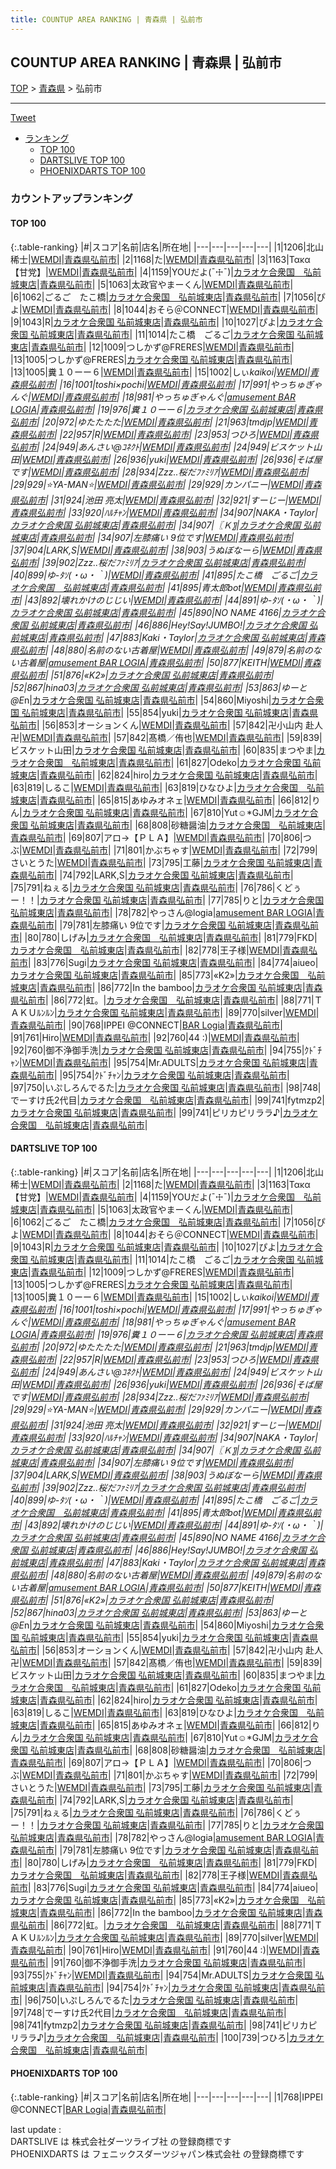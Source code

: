 ```yaml
---
title: COUNTUP AREA RANKING | 青森県 | 弘前市
---
```

## COUNTUP AREA RANKING | 青森県 | 弘前市

[TOP](/darts/rank/) > [青森県](/darts/rank/青森県/) > 弘前市

___

<a href="https://twitter.com/share?ref_src=twsrc%5Etfw" data-text="COUNTUP AREA RANKING | 青森県弘前市" class="twitter-share-button" data-hashtags="DARTSLIVE,PHOENIXDARTS,darts,ダーツ" data-show-count="false">Tweet</a>

* [ランキング](#カウントアップランキング)
    * [TOP 100](#top-100)
    * [DARTSLIVE TOP 100](#dartslive-top-100)
    * [PHOENIXDARTS TOP 100](#phoenixdarts-top-100)

### カウントアップランキング

#### TOP 100



{:.table-ranking}
|#|スコア|名前|店名|所在地|
|---|---|---|---|---|
|1|1206|<span class="rank-name-dl">北山　稀士</span>|<a href="https://search.dartslive.com/jp/shop/9cc9816dccb3c0a80d9b047a20a7ba1e">WEMDI</a>|<a href="/darts/rank/青森県/弘前市">青森県弘前市</a>|
|2|1168|<span class="rank-name-dl">た</span>|<a href="https://search.dartslive.com/jp/shop/9cc9816dccb3c0a80d9b047a20a7ba1e">WEMDI</a>|<a href="/darts/rank/青森県/弘前市">青森県弘前市</a>|
|3|1163|<span class="rank-name-dl">Τακα【甘党】</span>|<a href="https://search.dartslive.com/jp/shop/9cc9816dccb3c0a80d9b047a20a7ba1e">WEMDI</a>|<a href="/darts/rank/青森県/弘前市">青森県弘前市</a>|
|4|1159|<span class="rank-name-dl">YOUだよ(¯☩¯)</span>|<a href="https://search.dartslive.com/jp/shop/6d9e05ee0917894ea3f63593b5358cc4">カラオケ合衆国　弘前城東店</a>|<a href="/darts/rank/青森県/弘前市">青森県弘前市</a>|
|5|1063|<span class="rank-name-dl">太政官やまーくん</span>|<a href="https://search.dartslive.com/jp/shop/9cc9816dccb3c0a80d9b047a20a7ba1e">WEMDI</a>|<a href="/darts/rank/青森県/弘前市">青森県弘前市</a>|
|6|1062|<span class="rank-name-dl">ごるご　たこ橋</span>|<a href="https://search.dartslive.com/jp/shop/6d9e05ee0917894ea3f63593b5358cc4">カラオケ合衆国　弘前城東店</a>|<a href="/darts/rank/青森県/弘前市">青森県弘前市</a>|
|7|1056|<span class="rank-name-dl">ぴよ</span>|<a href="https://search.dartslive.com/jp/shop/9cc9816dccb3c0a80d9b047a20a7ba1e">WEMDI</a>|<a href="/darts/rank/青森県/弘前市">青森県弘前市</a>|
|8|1044|<span class="rank-name-dl">おそら＠CONNECT</span>|<a href="https://search.dartslive.com/jp/shop/9cc9816dccb3c0a80d9b047a20a7ba1e">WEMDI</a>|<a href="/darts/rank/青森県/弘前市">青森県弘前市</a>|
|9|1043|<span class="rank-name-dl">R</span>|<a href="https://search.dartslive.com/jp/shop/6d9e05ee0917894ea3f63593b5358cc4">カラオケ合衆国 弘前城東店</a>|<a href="/darts/rank/青森県/弘前市">青森県弘前市</a>|
|10|1027|<span class="rank-name-dl">ぴよ</span>|<a href="https://search.dartslive.com/jp/shop/6d9e05ee0917894ea3f63593b5358cc4">カラオケ合衆国 弘前城東店</a>|<a href="/darts/rank/青森県/弘前市">青森県弘前市</a>|
|11|1014|<span class="rank-name-dl">たこ橋　ごるご</span>|<a href="https://search.dartslive.com/jp/shop/6d9e05ee0917894ea3f63593b5358cc4">カラオケ合衆国 弘前城東店</a>|<a href="/darts/rank/青森県/弘前市">青森県弘前市</a>|
|12|1009|<span class="rank-name-dl">つしかず@FRERES</span>|<a href="https://search.dartslive.com/jp/shop/9cc9816dccb3c0a80d9b047a20a7ba1e">WEMDI</a>|<a href="/darts/rank/青森県/弘前市">青森県弘前市</a>|
|13|1005|<span class="rank-name-dl">つしかず@FRERES</span>|<a href="https://search.dartslive.com/jp/shop/6d9e05ee0917894ea3f63593b5358cc4">カラオケ合衆国 弘前城東店</a>|<a href="/darts/rank/青森県/弘前市">青森県弘前市</a>|
|13|1005|<span class="rank-name-dl">糞１０ーー６</span>|<a href="https://search.dartslive.com/jp/shop/9cc9816dccb3c0a80d9b047a20a7ba1e">WEMDI</a>|<a href="/darts/rank/青森県/弘前市">青森県弘前市</a>|
|15|1002|<span class="rank-name-dl">しぃ*kaikoi</span>|<a href="https://search.dartslive.com/jp/shop/9cc9816dccb3c0a80d9b047a20a7ba1e">WEMDI</a>|<a href="/darts/rank/青森県/弘前市">青森県弘前市</a>|
|16|1001|<span class="rank-name-dl">toshi×pochi</span>|<a href="https://search.dartslive.com/jp/shop/9cc9816dccb3c0a80d9b047a20a7ba1e">WEMDI</a>|<a href="/darts/rank/青森県/弘前市">青森県弘前市</a>|
|17|991|<span class="rank-name-dl">やっちゅぎゃんぐ</span>|<a href="https://search.dartslive.com/jp/shop/9cc9816dccb3c0a80d9b047a20a7ba1e">WEMDI</a>|<a href="/darts/rank/青森県/弘前市">青森県弘前市</a>|
|18|981|<span class="rank-name-dl">やっちゅぎゃんぐ</span>|<a href="https://search.dartslive.com/jp/shop/495c73569545609bf454cb89828a1cfe">amusement BAR LOGIA</a>|<a href="/darts/rank/青森県/弘前市">青森県弘前市</a>|
|19|976|<span class="rank-name-dl">糞１０ーー６</span>|<a href="https://search.dartslive.com/jp/shop/6d9e05ee0917894ea3f63593b5358cc4">カラオケ合衆国 弘前城東店</a>|<a href="/darts/rank/青森県/弘前市">青森県弘前市</a>|
|20|972|<span class="rank-name-dl">ゆたたたた</span>|<a href="https://search.dartslive.com/jp/shop/9cc9816dccb3c0a80d9b047a20a7ba1e">WEMDI</a>|<a href="/darts/rank/青森県/弘前市">青森県弘前市</a>|
|21|963|<span class="rank-name-dl">tmdjp</span>|<a href="https://search.dartslive.com/jp/shop/9cc9816dccb3c0a80d9b047a20a7ba1e">WEMDI</a>|<a href="/darts/rank/青森県/弘前市">青森県弘前市</a>|
|22|957|<span class="rank-name-dl">R</span>|<a href="https://search.dartslive.com/jp/shop/9cc9816dccb3c0a80d9b047a20a7ba1e">WEMDI</a>|<a href="/darts/rank/青森県/弘前市">青森県弘前市</a>|
|23|953|<span class="rank-name-dl">つひろ</span>|<a href="https://search.dartslive.com/jp/shop/9cc9816dccb3c0a80d9b047a20a7ba1e">WEMDI</a>|<a href="/darts/rank/青森県/弘前市">青森県弘前市</a>|
|24|949|<span class="rank-name-dl">あんさい@ｺﾈｸﾄ</span>|<a href="https://search.dartslive.com/jp/shop/9cc9816dccb3c0a80d9b047a20a7ba1e">WEMDI</a>|<a href="/darts/rank/青森県/弘前市">青森県弘前市</a>|
|24|949|<span class="rank-name-dl">ビスケット山田</span>|<a href="https://search.dartslive.com/jp/shop/9cc9816dccb3c0a80d9b047a20a7ba1e">WEMDI</a>|<a href="/darts/rank/青森県/弘前市">青森県弘前市</a>|
|26|936|<span class="rank-name-dl">yuki</span>|<a href="https://search.dartslive.com/jp/shop/9cc9816dccb3c0a80d9b047a20a7ba1e">WEMDI</a>|<a href="/darts/rank/青森県/弘前市">青森県弘前市</a>|
|26|936|<span class="rank-name-dl">そば屋です</span>|<a href="https://search.dartslive.com/jp/shop/9cc9816dccb3c0a80d9b047a20a7ba1e">WEMDI</a>|<a href="/darts/rank/青森県/弘前市">青森県弘前市</a>|
|28|934|<span class="rank-name-dl">Zzz..*桜だﾌｧﾐﾘｱ*</span>|<a href="https://search.dartslive.com/jp/shop/9cc9816dccb3c0a80d9b047a20a7ba1e">WEMDI</a>|<a href="/darts/rank/青森県/弘前市">青森県弘前市</a>|
|29|929|<span class="rank-name-dl">⭐YA-MAN⭐</span>|<a href="https://search.dartslive.com/jp/shop/9cc9816dccb3c0a80d9b047a20a7ba1e">WEMDI</a>|<a href="/darts/rank/青森県/弘前市">青森県弘前市</a>|
|29|929|<span class="rank-name-dl">カンパニー</span>|<a href="https://search.dartslive.com/jp/shop/9cc9816dccb3c0a80d9b047a20a7ba1e">WEMDI</a>|<a href="/darts/rank/青森県/弘前市">青森県弘前市</a>|
|31|924|<span class="rank-name-dl">池田 亮太</span>|<a href="https://search.dartslive.com/jp/shop/9cc9816dccb3c0a80d9b047a20a7ba1e">WEMDI</a>|<a href="/darts/rank/青森県/弘前市">青森県弘前市</a>|
|32|921|<span class="rank-name-dl">すーじー</span>|<a href="https://search.dartslive.com/jp/shop/9cc9816dccb3c0a80d9b047a20a7ba1e">WEMDI</a>|<a href="/darts/rank/青森県/弘前市">青森県弘前市</a>|
|33|920|<span class="rank-name-dl">ﾊﾙﾁｬﾝ</span>|<a href="https://search.dartslive.com/jp/shop/9cc9816dccb3c0a80d9b047a20a7ba1e">WEMDI</a>|<a href="/darts/rank/青森県/弘前市">青森県弘前市</a>|
|34|907|<span class="rank-name-dl">NAKA・Taylor</span>|<a href="https://search.dartslive.com/jp/shop/6d9e05ee0917894ea3f63593b5358cc4">カラオケ合衆国 弘前城東店</a>|<a href="/darts/rank/青森県/弘前市">青森県弘前市</a>|
|34|907|<span class="rank-name-dl">〖Ｋ〗</span>|<a href="https://search.dartslive.com/jp/shop/6d9e05ee0917894ea3f63593b5358cc4">カラオケ合衆国 弘前城東店</a>|<a href="/darts/rank/青森県/弘前市">青森県弘前市</a>|
|34|907|<span class="rank-name-dl">左膝痛い 9位です</span>|<a href="https://search.dartslive.com/jp/shop/9cc9816dccb3c0a80d9b047a20a7ba1e">WEMDI</a>|<a href="/darts/rank/青森県/弘前市">青森県弘前市</a>|
|37|904|<span class="rank-name-dl">LARK,S</span>|<a href="https://search.dartslive.com/jp/shop/9cc9816dccb3c0a80d9b047a20a7ba1e">WEMDI</a>|<a href="/darts/rank/青森県/弘前市">青森県弘前市</a>|
|38|903|<span class="rank-name-dl">うぬぼなーら</span>|<a href="https://search.dartslive.com/jp/shop/9cc9816dccb3c0a80d9b047a20a7ba1e">WEMDI</a>|<a href="/darts/rank/青森県/弘前市">青森県弘前市</a>|
|39|902|<span class="rank-name-dl">Zzz..*桜だﾌｧﾐﾘｱ*</span>|<a href="https://search.dartslive.com/jp/shop/6d9e05ee0917894ea3f63593b5358cc4">カラオケ合衆国 弘前城東店</a>|<a href="/darts/rank/青森県/弘前市">青森県弘前市</a>|
|40|899|<span class="rank-name-dl">ゆ-ﾀｿ(・ω・｀)</span>|<a href="https://search.dartslive.com/jp/shop/9cc9816dccb3c0a80d9b047a20a7ba1e">WEMDI</a>|<a href="/darts/rank/青森県/弘前市">青森県弘前市</a>|
|41|895|<span class="rank-name-dl">たこ橋　ごるご</span>|<a href="https://search.dartslive.com/jp/shop/6d9e05ee0917894ea3f63593b5358cc4">カラオケ合衆国　弘前城東店</a>|<a href="/darts/rank/青森県/弘前市">青森県弘前市</a>|
|41|895|<span class="rank-name-dl">青太郎bot</span>|<a href="https://search.dartslive.com/jp/shop/9cc9816dccb3c0a80d9b047a20a7ba1e">WEMDI</a>|<a href="/darts/rank/青森県/弘前市">青森県弘前市</a>|
|43|892|<span class="rank-name-dl">壊れかけのじじい</span>|<a href="https://search.dartslive.com/jp/shop/9cc9816dccb3c0a80d9b047a20a7ba1e">WEMDI</a>|<a href="/darts/rank/青森県/弘前市">青森県弘前市</a>|
|44|891|<span class="rank-name-dl">ゆ-ﾀｿ(・ω・｀)</span>|<a href="https://search.dartslive.com/jp/shop/6d9e05ee0917894ea3f63593b5358cc4">カラオケ合衆国 弘前城東店</a>|<a href="/darts/rank/青森県/弘前市">青森県弘前市</a>|
|45|890|<span class="rank-name-dl">NO NAME 4166</span>|<a href="https://search.dartslive.com/jp/shop/6d9e05ee0917894ea3f63593b5358cc4">カラオケ合衆国 弘前城東店</a>|<a href="/darts/rank/青森県/弘前市">青森県弘前市</a>|
|46|886|<span class="rank-name-dl">Hey!Say!JUMBO!</span>|<a href="https://search.dartslive.com/jp/shop/6d9e05ee0917894ea3f63593b5358cc4">カラオケ合衆国 弘前城東店</a>|<a href="/darts/rank/青森県/弘前市">青森県弘前市</a>|
|47|883|<span class="rank-name-dl">Kaki・Taylor</span>|<a href="https://search.dartslive.com/jp/shop/6d9e05ee0917894ea3f63593b5358cc4">カラオケ合衆国 弘前城東店</a>|<a href="/darts/rank/青森県/弘前市">青森県弘前市</a>|
|48|880|<span class="rank-name-dl">名前のない古着屋</span>|<a href="https://search.dartslive.com/jp/shop/9cc9816dccb3c0a80d9b047a20a7ba1e">WEMDI</a>|<a href="/darts/rank/青森県/弘前市">青森県弘前市</a>|
|49|879|<span class="rank-name-dl">名前のない古着屋</span>|<a href="https://search.dartslive.com/jp/shop/495c73569545609bf454cb89828a1cfe">amusement BAR LOGIA</a>|<a href="/darts/rank/青森県/弘前市">青森県弘前市</a>|
|50|877|<span class="rank-name-dl">KEITH</span>|<a href="https://search.dartslive.com/jp/shop/9cc9816dccb3c0a80d9b047a20a7ba1e">WEMDI</a>|<a href="/darts/rank/青森県/弘前市">青森県弘前市</a>|
|51|876|<span class="rank-name-dl">«K2»</span>|<a href="https://search.dartslive.com/jp/shop/6d9e05ee0917894ea3f63593b5358cc4">カラオケ合衆国 弘前城東店</a>|<a href="/darts/rank/青森県/弘前市">青森県弘前市</a>|
|52|867|<span class="rank-name-dl">hina03</span>|<a href="https://search.dartslive.com/jp/shop/6d9e05ee0917894ea3f63593b5358cc4">カラオケ合衆国 弘前城東店</a>|<a href="/darts/rank/青森県/弘前市">青森県弘前市</a>|
|53|863|<span class="rank-name-dl">ゆーと@E*n</span>|<a href="https://search.dartslive.com/jp/shop/6d9e05ee0917894ea3f63593b5358cc4">カラオケ合衆国 弘前城東店</a>|<a href="/darts/rank/青森県/弘前市">青森県弘前市</a>|
|54|860|<span class="rank-name-dl">Miyoshi</span>|<a href="https://search.dartslive.com/jp/shop/6d9e05ee0917894ea3f63593b5358cc4">カラオケ合衆国 弘前城東店</a>|<a href="/darts/rank/青森県/弘前市">青森県弘前市</a>|
|55|854|<span class="rank-name-dl">yuki</span>|<a href="https://search.dartslive.com/jp/shop/6d9e05ee0917894ea3f63593b5358cc4">カラオケ合衆国 弘前城東店</a>|<a href="/darts/rank/青森県/弘前市">青森県弘前市</a>|
|56|853|<span class="rank-name-dl">オーションくん</span>|<a href="https://search.dartslive.com/jp/shop/9cc9816dccb3c0a80d9b047a20a7ba1e">WEMDI</a>|<a href="/darts/rank/青森県/弘前市">青森県弘前市</a>|
|57|842|<span class="rank-name-dl">卍小山内 赴人卍</span>|<a href="https://search.dartslive.com/jp/shop/9cc9816dccb3c0a80d9b047a20a7ba1e">WEMDI</a>|<a href="/darts/rank/青森県/弘前市">青森県弘前市</a>|
|57|842|<span class="rank-name-dl">髙橋／侑也</span>|<a href="https://search.dartslive.com/jp/shop/9cc9816dccb3c0a80d9b047a20a7ba1e">WEMDI</a>|<a href="/darts/rank/青森県/弘前市">青森県弘前市</a>|
|59|839|<span class="rank-name-dl">ビスケット山田</span>|<a href="https://search.dartslive.com/jp/shop/6d9e05ee0917894ea3f63593b5358cc4">カラオケ合衆国 弘前城東店</a>|<a href="/darts/rank/青森県/弘前市">青森県弘前市</a>|
|60|835|<span class="rank-name-dl">まつやま</span>|<a href="https://search.dartslive.com/jp/shop/6d9e05ee0917894ea3f63593b5358cc4">カラオケ合衆国　弘前城東店</a>|<a href="/darts/rank/青森県/弘前市">青森県弘前市</a>|
|61|827|<span class="rank-name-dl">Odeko</span>|<a href="https://search.dartslive.com/jp/shop/6d9e05ee0917894ea3f63593b5358cc4">カラオケ合衆国 弘前城東店</a>|<a href="/darts/rank/青森県/弘前市">青森県弘前市</a>|
|62|824|<span class="rank-name-dl">hiro</span>|<a href="https://search.dartslive.com/jp/shop/6d9e05ee0917894ea3f63593b5358cc4">カラオケ合衆国 弘前城東店</a>|<a href="/darts/rank/青森県/弘前市">青森県弘前市</a>|
|63|819|<span class="rank-name-dl">しるこ</span>|<a href="https://search.dartslive.com/jp/shop/9cc9816dccb3c0a80d9b047a20a7ba1e">WEMDI</a>|<a href="/darts/rank/青森県/弘前市">青森県弘前市</a>|
|63|819|<span class="rank-name-dl">ひなひよ</span>|<a href="https://search.dartslive.com/jp/shop/6d9e05ee0917894ea3f63593b5358cc4">カラオケ合衆国　弘前城東店</a>|<a href="/darts/rank/青森県/弘前市">青森県弘前市</a>|
|65|815|<span class="rank-name-dl">あゆみオネェ</span>|<a href="https://search.dartslive.com/jp/shop/9cc9816dccb3c0a80d9b047a20a7ba1e">WEMDI</a>|<a href="/darts/rank/青森県/弘前市">青森県弘前市</a>|
|66|812|<span class="rank-name-dl">りん</span>|<a href="https://search.dartslive.com/jp/shop/6d9e05ee0917894ea3f63593b5358cc4">カラオケ合衆国 弘前城東店</a>|<a href="/darts/rank/青森県/弘前市">青森県弘前市</a>|
|67|810|<span class="rank-name-dl">Yut☺︎*GJM</span>|<a href="https://search.dartslive.com/jp/shop/6d9e05ee0917894ea3f63593b5358cc4">カラオケ合衆国 弘前城東店</a>|<a href="/darts/rank/青森県/弘前市">青森県弘前市</a>|
|68|808|<span class="rank-name-dl">砂糖醤油</span>|<a href="https://search.dartslive.com/jp/shop/6d9e05ee0917894ea3f63593b5358cc4">カラオケ合衆国　弘前城東店</a>|<a href="/darts/rank/青森県/弘前市">青森県弘前市</a>|
|69|807|<span class="rank-name-dl">アロ→【ＰＬＡ】</span>|<a href="https://search.dartslive.com/jp/shop/9cc9816dccb3c0a80d9b047a20a7ba1e">WEMDI</a>|<a href="/darts/rank/青森県/弘前市">青森県弘前市</a>|
|70|806|<span class="rank-name-dl">つぶ</span>|<a href="https://search.dartslive.com/jp/shop/9cc9816dccb3c0a80d9b047a20a7ba1e">WEMDI</a>|<a href="/darts/rank/青森県/弘前市">青森県弘前市</a>|
|71|801|<span class="rank-name-dl">かぶちゃす</span>|<a href="https://search.dartslive.com/jp/shop/9cc9816dccb3c0a80d9b047a20a7ba1e">WEMDI</a>|<a href="/darts/rank/青森県/弘前市">青森県弘前市</a>|
|72|799|<span class="rank-name-dl">さいとうた</span>|<a href="https://search.dartslive.com/jp/shop/9cc9816dccb3c0a80d9b047a20a7ba1e">WEMDI</a>|<a href="/darts/rank/青森県/弘前市">青森県弘前市</a>|
|73|795|<span class="rank-name-dl">工藤</span>|<a href="https://search.dartslive.com/jp/shop/6d9e05ee0917894ea3f63593b5358cc4">カラオケ合衆国 弘前城東店</a>|<a href="/darts/rank/青森県/弘前市">青森県弘前市</a>|
|74|792|<span class="rank-name-dl">LARK,S</span>|<a href="https://search.dartslive.com/jp/shop/6d9e05ee0917894ea3f63593b5358cc4">カラオケ合衆国 弘前城東店</a>|<a href="/darts/rank/青森県/弘前市">青森県弘前市</a>|
|75|791|<span class="rank-name-dl">ねぇる</span>|<a href="https://search.dartslive.com/jp/shop/6d9e05ee0917894ea3f63593b5358cc4">カラオケ合衆国 弘前城東店</a>|<a href="/darts/rank/青森県/弘前市">青森県弘前市</a>|
|76|786|<span class="rank-name-dl">くどぅー！！</span>|<a href="https://search.dartslive.com/jp/shop/6d9e05ee0917894ea3f63593b5358cc4">カラオケ合衆国 弘前城東店</a>|<a href="/darts/rank/青森県/弘前市">青森県弘前市</a>|
|77|785|<span class="rank-name-dl">りと</span>|<a href="https://search.dartslive.com/jp/shop/6d9e05ee0917894ea3f63593b5358cc4">カラオケ合衆国 弘前城東店</a>|<a href="/darts/rank/青森県/弘前市">青森県弘前市</a>|
|78|782|<span class="rank-name-dl">やっさん@logia</span>|<a href="https://search.dartslive.com/jp/shop/495c73569545609bf454cb89828a1cfe">amusement BAR LOGIA</a>|<a href="/darts/rank/青森県/弘前市">青森県弘前市</a>|
|79|781|<span class="rank-name-dl">左膝痛い 9位です</span>|<a href="https://search.dartslive.com/jp/shop/6d9e05ee0917894ea3f63593b5358cc4">カラオケ合衆国 弘前城東店</a>|<a href="/darts/rank/青森県/弘前市">青森県弘前市</a>|
|80|780|<span class="rank-name-dl">しげみ</span>|<a href="https://search.dartslive.com/jp/shop/6d9e05ee0917894ea3f63593b5358cc4">カラオケ合衆国　弘前城東店</a>|<a href="/darts/rank/青森県/弘前市">青森県弘前市</a>|
|81|779|<span class="rank-name-dl">FKD</span>|<a href="https://search.dartslive.com/jp/shop/6d9e05ee0917894ea3f63593b5358cc4">カラオケ合衆国　弘前城東店</a>|<a href="/darts/rank/青森県/弘前市">青森県弘前市</a>|
|82|778|<span class="rank-name-dl">王子様</span>|<a href="https://search.dartslive.com/jp/shop/9cc9816dccb3c0a80d9b047a20a7ba1e">WEMDI</a>|<a href="/darts/rank/青森県/弘前市">青森県弘前市</a>|
|83|776|<span class="rank-name-dl">Sugi</span>|<a href="https://search.dartslive.com/jp/shop/6d9e05ee0917894ea3f63593b5358cc4">カラオケ合衆国 弘前城東店</a>|<a href="/darts/rank/青森県/弘前市">青森県弘前市</a>|
|84|774|<span class="rank-name-dl">aiueo</span>|<a href="https://search.dartslive.com/jp/shop/6d9e05ee0917894ea3f63593b5358cc4">カラオケ合衆国 弘前城東店</a>|<a href="/darts/rank/青森県/弘前市">青森県弘前市</a>|
|85|773|<span class="rank-name-dl">«K2»</span>|<a href="https://search.dartslive.com/jp/shop/6d9e05ee0917894ea3f63593b5358cc4">カラオケ合衆国　弘前城東店</a>|<a href="/darts/rank/青森県/弘前市">青森県弘前市</a>|
|86|772|<span class="rank-name-dl">In the bamboo</span>|<a href="https://search.dartslive.com/jp/shop/6d9e05ee0917894ea3f63593b5358cc4">カラオケ合衆国 弘前城東店</a>|<a href="/darts/rank/青森県/弘前市">青森県弘前市</a>|
|86|772|<span class="rank-name-dl">虹。</span>|<a href="https://search.dartslive.com/jp/shop/6d9e05ee0917894ea3f63593b5358cc4">カラオケ合衆国　弘前城東店</a>|<a href="/darts/rank/青森県/弘前市">青森県弘前市</a>|
|88|771|<span class="rank-name-dl">ＴＡＫＵﾙﾝﾙﾝ</span>|<a href="https://search.dartslive.com/jp/shop/6d9e05ee0917894ea3f63593b5358cc4">カラオケ合衆国 弘前城東店</a>|<a href="/darts/rank/青森県/弘前市">青森県弘前市</a>|
|89|770|<span class="rank-name-dl">silver</span>|<a href="https://search.dartslive.com/jp/shop/9cc9816dccb3c0a80d9b047a20a7ba1e">WEMDI</a>|<a href="/darts/rank/青森県/弘前市">青森県弘前市</a>|
|90|768|<span class="rank-name-pd">IPPEI @CONNECT</span>|<a href="https://vs.phoenixdarts.com/jp/shop/shopDetailInfo/s_92476?s_seq=92476">BAR Logia</a>|<a href="/darts/rank/青森県/弘前市">青森県弘前市</a>|
|91|761|<span class="rank-name-dl">Hiro</span>|<a href="https://search.dartslive.com/jp/shop/9cc9816dccb3c0a80d9b047a20a7ba1e">WEMDI</a>|<a href="/darts/rank/青森県/弘前市">青森県弘前市</a>|
|92|760|<span class="rank-name-dl">44 :)</span>|<a href="https://search.dartslive.com/jp/shop/9cc9816dccb3c0a80d9b047a20a7ba1e">WEMDI</a>|<a href="/darts/rank/青森県/弘前市">青森県弘前市</a>|
|92|760|<span class="rank-name-dl">御不浄御手洗</span>|<a href="https://search.dartslive.com/jp/shop/6d9e05ee0917894ea3f63593b5358cc4">カラオケ合衆国 弘前城東店</a>|<a href="/darts/rank/青森県/弘前市">青森県弘前市</a>|
|94|755|<span class="rank-name-dl">ｸﾄﾞﾁｬﾝ</span>|<a href="https://search.dartslive.com/jp/shop/9cc9816dccb3c0a80d9b047a20a7ba1e">WEMDI</a>|<a href="/darts/rank/青森県/弘前市">青森県弘前市</a>|
|95|754|<span class="rank-name-dl">Mr.ADULTS</span>|<a href="https://search.dartslive.com/jp/shop/6d9e05ee0917894ea3f63593b5358cc4">カラオケ合衆国 弘前城東店</a>|<a href="/darts/rank/青森県/弘前市">青森県弘前市</a>|
|95|754|<span class="rank-name-dl">ｸﾄﾞﾁｬﾝ</span>|<a href="https://search.dartslive.com/jp/shop/6d9e05ee0917894ea3f63593b5358cc4">カラオケ合衆国 弘前城東店</a>|<a href="/darts/rank/青森県/弘前市">青森県弘前市</a>|
|97|750|<span class="rank-name-dl">いぷしろんでるた</span>|<a href="https://search.dartslive.com/jp/shop/6d9e05ee0917894ea3f63593b5358cc4">カラオケ合衆国 弘前城東店</a>|<a href="/darts/rank/青森県/弘前市">青森県弘前市</a>|
|98|748|<span class="rank-name-dl">でーすけ氏2代目</span>|<a href="https://search.dartslive.com/jp/shop/6d9e05ee0917894ea3f63593b5358cc4">カラオケ合衆国　弘前城東店</a>|<a href="/darts/rank/青森県/弘前市">青森県弘前市</a>|
|99|741|<span class="rank-name-dl">fytmzp2</span>|<a href="https://search.dartslive.com/jp/shop/6d9e05ee0917894ea3f63593b5358cc4">カラオケ合衆国 弘前城東店</a>|<a href="/darts/rank/青森県/弘前市">青森県弘前市</a>|
|99|741|<span class="rank-name-dl">ピリカピリララ♪</span>|<a href="https://search.dartslive.com/jp/shop/6d9e05ee0917894ea3f63593b5358cc4">カラオケ合衆国　弘前城東店</a>|<a href="/darts/rank/青森県/弘前市">青森県弘前市</a>|


#### DARTSLIVE TOP 100



{:.table-ranking}
|#|スコア|名前|店名|所在地|
|---|---|---|---|---|
|1|1206|<span class="rank-name-dl">北山　稀士</span>|<a href="https://search.dartslive.com/jp/shop/9cc9816dccb3c0a80d9b047a20a7ba1e">WEMDI</a>|<a href="/darts/rank/青森県/弘前市">青森県弘前市</a>|
|2|1168|<span class="rank-name-dl">た</span>|<a href="https://search.dartslive.com/jp/shop/9cc9816dccb3c0a80d9b047a20a7ba1e">WEMDI</a>|<a href="/darts/rank/青森県/弘前市">青森県弘前市</a>|
|3|1163|<span class="rank-name-dl">Τακα【甘党】</span>|<a href="https://search.dartslive.com/jp/shop/9cc9816dccb3c0a80d9b047a20a7ba1e">WEMDI</a>|<a href="/darts/rank/青森県/弘前市">青森県弘前市</a>|
|4|1159|<span class="rank-name-dl">YOUだよ(¯☩¯)</span>|<a href="https://search.dartslive.com/jp/shop/6d9e05ee0917894ea3f63593b5358cc4">カラオケ合衆国　弘前城東店</a>|<a href="/darts/rank/青森県/弘前市">青森県弘前市</a>|
|5|1063|<span class="rank-name-dl">太政官やまーくん</span>|<a href="https://search.dartslive.com/jp/shop/9cc9816dccb3c0a80d9b047a20a7ba1e">WEMDI</a>|<a href="/darts/rank/青森県/弘前市">青森県弘前市</a>|
|6|1062|<span class="rank-name-dl">ごるご　たこ橋</span>|<a href="https://search.dartslive.com/jp/shop/6d9e05ee0917894ea3f63593b5358cc4">カラオケ合衆国　弘前城東店</a>|<a href="/darts/rank/青森県/弘前市">青森県弘前市</a>|
|7|1056|<span class="rank-name-dl">ぴよ</span>|<a href="https://search.dartslive.com/jp/shop/9cc9816dccb3c0a80d9b047a20a7ba1e">WEMDI</a>|<a href="/darts/rank/青森県/弘前市">青森県弘前市</a>|
|8|1044|<span class="rank-name-dl">おそら＠CONNECT</span>|<a href="https://search.dartslive.com/jp/shop/9cc9816dccb3c0a80d9b047a20a7ba1e">WEMDI</a>|<a href="/darts/rank/青森県/弘前市">青森県弘前市</a>|
|9|1043|<span class="rank-name-dl">R</span>|<a href="https://search.dartslive.com/jp/shop/6d9e05ee0917894ea3f63593b5358cc4">カラオケ合衆国 弘前城東店</a>|<a href="/darts/rank/青森県/弘前市">青森県弘前市</a>|
|10|1027|<span class="rank-name-dl">ぴよ</span>|<a href="https://search.dartslive.com/jp/shop/6d9e05ee0917894ea3f63593b5358cc4">カラオケ合衆国 弘前城東店</a>|<a href="/darts/rank/青森県/弘前市">青森県弘前市</a>|
|11|1014|<span class="rank-name-dl">たこ橋　ごるご</span>|<a href="https://search.dartslive.com/jp/shop/6d9e05ee0917894ea3f63593b5358cc4">カラオケ合衆国 弘前城東店</a>|<a href="/darts/rank/青森県/弘前市">青森県弘前市</a>|
|12|1009|<span class="rank-name-dl">つしかず@FRERES</span>|<a href="https://search.dartslive.com/jp/shop/9cc9816dccb3c0a80d9b047a20a7ba1e">WEMDI</a>|<a href="/darts/rank/青森県/弘前市">青森県弘前市</a>|
|13|1005|<span class="rank-name-dl">つしかず@FRERES</span>|<a href="https://search.dartslive.com/jp/shop/6d9e05ee0917894ea3f63593b5358cc4">カラオケ合衆国 弘前城東店</a>|<a href="/darts/rank/青森県/弘前市">青森県弘前市</a>|
|13|1005|<span class="rank-name-dl">糞１０ーー６</span>|<a href="https://search.dartslive.com/jp/shop/9cc9816dccb3c0a80d9b047a20a7ba1e">WEMDI</a>|<a href="/darts/rank/青森県/弘前市">青森県弘前市</a>|
|15|1002|<span class="rank-name-dl">しぃ*kaikoi</span>|<a href="https://search.dartslive.com/jp/shop/9cc9816dccb3c0a80d9b047a20a7ba1e">WEMDI</a>|<a href="/darts/rank/青森県/弘前市">青森県弘前市</a>|
|16|1001|<span class="rank-name-dl">toshi×pochi</span>|<a href="https://search.dartslive.com/jp/shop/9cc9816dccb3c0a80d9b047a20a7ba1e">WEMDI</a>|<a href="/darts/rank/青森県/弘前市">青森県弘前市</a>|
|17|991|<span class="rank-name-dl">やっちゅぎゃんぐ</span>|<a href="https://search.dartslive.com/jp/shop/9cc9816dccb3c0a80d9b047a20a7ba1e">WEMDI</a>|<a href="/darts/rank/青森県/弘前市">青森県弘前市</a>|
|18|981|<span class="rank-name-dl">やっちゅぎゃんぐ</span>|<a href="https://search.dartslive.com/jp/shop/495c73569545609bf454cb89828a1cfe">amusement BAR LOGIA</a>|<a href="/darts/rank/青森県/弘前市">青森県弘前市</a>|
|19|976|<span class="rank-name-dl">糞１０ーー６</span>|<a href="https://search.dartslive.com/jp/shop/6d9e05ee0917894ea3f63593b5358cc4">カラオケ合衆国 弘前城東店</a>|<a href="/darts/rank/青森県/弘前市">青森県弘前市</a>|
|20|972|<span class="rank-name-dl">ゆたたたた</span>|<a href="https://search.dartslive.com/jp/shop/9cc9816dccb3c0a80d9b047a20a7ba1e">WEMDI</a>|<a href="/darts/rank/青森県/弘前市">青森県弘前市</a>|
|21|963|<span class="rank-name-dl">tmdjp</span>|<a href="https://search.dartslive.com/jp/shop/9cc9816dccb3c0a80d9b047a20a7ba1e">WEMDI</a>|<a href="/darts/rank/青森県/弘前市">青森県弘前市</a>|
|22|957|<span class="rank-name-dl">R</span>|<a href="https://search.dartslive.com/jp/shop/9cc9816dccb3c0a80d9b047a20a7ba1e">WEMDI</a>|<a href="/darts/rank/青森県/弘前市">青森県弘前市</a>|
|23|953|<span class="rank-name-dl">つひろ</span>|<a href="https://search.dartslive.com/jp/shop/9cc9816dccb3c0a80d9b047a20a7ba1e">WEMDI</a>|<a href="/darts/rank/青森県/弘前市">青森県弘前市</a>|
|24|949|<span class="rank-name-dl">あんさい@ｺﾈｸﾄ</span>|<a href="https://search.dartslive.com/jp/shop/9cc9816dccb3c0a80d9b047a20a7ba1e">WEMDI</a>|<a href="/darts/rank/青森県/弘前市">青森県弘前市</a>|
|24|949|<span class="rank-name-dl">ビスケット山田</span>|<a href="https://search.dartslive.com/jp/shop/9cc9816dccb3c0a80d9b047a20a7ba1e">WEMDI</a>|<a href="/darts/rank/青森県/弘前市">青森県弘前市</a>|
|26|936|<span class="rank-name-dl">yuki</span>|<a href="https://search.dartslive.com/jp/shop/9cc9816dccb3c0a80d9b047a20a7ba1e">WEMDI</a>|<a href="/darts/rank/青森県/弘前市">青森県弘前市</a>|
|26|936|<span class="rank-name-dl">そば屋です</span>|<a href="https://search.dartslive.com/jp/shop/9cc9816dccb3c0a80d9b047a20a7ba1e">WEMDI</a>|<a href="/darts/rank/青森県/弘前市">青森県弘前市</a>|
|28|934|<span class="rank-name-dl">Zzz..*桜だﾌｧﾐﾘｱ*</span>|<a href="https://search.dartslive.com/jp/shop/9cc9816dccb3c0a80d9b047a20a7ba1e">WEMDI</a>|<a href="/darts/rank/青森県/弘前市">青森県弘前市</a>|
|29|929|<span class="rank-name-dl">⭐YA-MAN⭐</span>|<a href="https://search.dartslive.com/jp/shop/9cc9816dccb3c0a80d9b047a20a7ba1e">WEMDI</a>|<a href="/darts/rank/青森県/弘前市">青森県弘前市</a>|
|29|929|<span class="rank-name-dl">カンパニー</span>|<a href="https://search.dartslive.com/jp/shop/9cc9816dccb3c0a80d9b047a20a7ba1e">WEMDI</a>|<a href="/darts/rank/青森県/弘前市">青森県弘前市</a>|
|31|924|<span class="rank-name-dl">池田 亮太</span>|<a href="https://search.dartslive.com/jp/shop/9cc9816dccb3c0a80d9b047a20a7ba1e">WEMDI</a>|<a href="/darts/rank/青森県/弘前市">青森県弘前市</a>|
|32|921|<span class="rank-name-dl">すーじー</span>|<a href="https://search.dartslive.com/jp/shop/9cc9816dccb3c0a80d9b047a20a7ba1e">WEMDI</a>|<a href="/darts/rank/青森県/弘前市">青森県弘前市</a>|
|33|920|<span class="rank-name-dl">ﾊﾙﾁｬﾝ</span>|<a href="https://search.dartslive.com/jp/shop/9cc9816dccb3c0a80d9b047a20a7ba1e">WEMDI</a>|<a href="/darts/rank/青森県/弘前市">青森県弘前市</a>|
|34|907|<span class="rank-name-dl">NAKA・Taylor</span>|<a href="https://search.dartslive.com/jp/shop/6d9e05ee0917894ea3f63593b5358cc4">カラオケ合衆国 弘前城東店</a>|<a href="/darts/rank/青森県/弘前市">青森県弘前市</a>|
|34|907|<span class="rank-name-dl">〖Ｋ〗</span>|<a href="https://search.dartslive.com/jp/shop/6d9e05ee0917894ea3f63593b5358cc4">カラオケ合衆国 弘前城東店</a>|<a href="/darts/rank/青森県/弘前市">青森県弘前市</a>|
|34|907|<span class="rank-name-dl">左膝痛い 9位です</span>|<a href="https://search.dartslive.com/jp/shop/9cc9816dccb3c0a80d9b047a20a7ba1e">WEMDI</a>|<a href="/darts/rank/青森県/弘前市">青森県弘前市</a>|
|37|904|<span class="rank-name-dl">LARK,S</span>|<a href="https://search.dartslive.com/jp/shop/9cc9816dccb3c0a80d9b047a20a7ba1e">WEMDI</a>|<a href="/darts/rank/青森県/弘前市">青森県弘前市</a>|
|38|903|<span class="rank-name-dl">うぬぼなーら</span>|<a href="https://search.dartslive.com/jp/shop/9cc9816dccb3c0a80d9b047a20a7ba1e">WEMDI</a>|<a href="/darts/rank/青森県/弘前市">青森県弘前市</a>|
|39|902|<span class="rank-name-dl">Zzz..*桜だﾌｧﾐﾘｱ*</span>|<a href="https://search.dartslive.com/jp/shop/6d9e05ee0917894ea3f63593b5358cc4">カラオケ合衆国 弘前城東店</a>|<a href="/darts/rank/青森県/弘前市">青森県弘前市</a>|
|40|899|<span class="rank-name-dl">ゆ-ﾀｿ(・ω・｀)</span>|<a href="https://search.dartslive.com/jp/shop/9cc9816dccb3c0a80d9b047a20a7ba1e">WEMDI</a>|<a href="/darts/rank/青森県/弘前市">青森県弘前市</a>|
|41|895|<span class="rank-name-dl">たこ橋　ごるご</span>|<a href="https://search.dartslive.com/jp/shop/6d9e05ee0917894ea3f63593b5358cc4">カラオケ合衆国　弘前城東店</a>|<a href="/darts/rank/青森県/弘前市">青森県弘前市</a>|
|41|895|<span class="rank-name-dl">青太郎bot</span>|<a href="https://search.dartslive.com/jp/shop/9cc9816dccb3c0a80d9b047a20a7ba1e">WEMDI</a>|<a href="/darts/rank/青森県/弘前市">青森県弘前市</a>|
|43|892|<span class="rank-name-dl">壊れかけのじじい</span>|<a href="https://search.dartslive.com/jp/shop/9cc9816dccb3c0a80d9b047a20a7ba1e">WEMDI</a>|<a href="/darts/rank/青森県/弘前市">青森県弘前市</a>|
|44|891|<span class="rank-name-dl">ゆ-ﾀｿ(・ω・｀)</span>|<a href="https://search.dartslive.com/jp/shop/6d9e05ee0917894ea3f63593b5358cc4">カラオケ合衆国 弘前城東店</a>|<a href="/darts/rank/青森県/弘前市">青森県弘前市</a>|
|45|890|<span class="rank-name-dl">NO NAME 4166</span>|<a href="https://search.dartslive.com/jp/shop/6d9e05ee0917894ea3f63593b5358cc4">カラオケ合衆国 弘前城東店</a>|<a href="/darts/rank/青森県/弘前市">青森県弘前市</a>|
|46|886|<span class="rank-name-dl">Hey!Say!JUMBO!</span>|<a href="https://search.dartslive.com/jp/shop/6d9e05ee0917894ea3f63593b5358cc4">カラオケ合衆国 弘前城東店</a>|<a href="/darts/rank/青森県/弘前市">青森県弘前市</a>|
|47|883|<span class="rank-name-dl">Kaki・Taylor</span>|<a href="https://search.dartslive.com/jp/shop/6d9e05ee0917894ea3f63593b5358cc4">カラオケ合衆国 弘前城東店</a>|<a href="/darts/rank/青森県/弘前市">青森県弘前市</a>|
|48|880|<span class="rank-name-dl">名前のない古着屋</span>|<a href="https://search.dartslive.com/jp/shop/9cc9816dccb3c0a80d9b047a20a7ba1e">WEMDI</a>|<a href="/darts/rank/青森県/弘前市">青森県弘前市</a>|
|49|879|<span class="rank-name-dl">名前のない古着屋</span>|<a href="https://search.dartslive.com/jp/shop/495c73569545609bf454cb89828a1cfe">amusement BAR LOGIA</a>|<a href="/darts/rank/青森県/弘前市">青森県弘前市</a>|
|50|877|<span class="rank-name-dl">KEITH</span>|<a href="https://search.dartslive.com/jp/shop/9cc9816dccb3c0a80d9b047a20a7ba1e">WEMDI</a>|<a href="/darts/rank/青森県/弘前市">青森県弘前市</a>|
|51|876|<span class="rank-name-dl">«K2»</span>|<a href="https://search.dartslive.com/jp/shop/6d9e05ee0917894ea3f63593b5358cc4">カラオケ合衆国 弘前城東店</a>|<a href="/darts/rank/青森県/弘前市">青森県弘前市</a>|
|52|867|<span class="rank-name-dl">hina03</span>|<a href="https://search.dartslive.com/jp/shop/6d9e05ee0917894ea3f63593b5358cc4">カラオケ合衆国 弘前城東店</a>|<a href="/darts/rank/青森県/弘前市">青森県弘前市</a>|
|53|863|<span class="rank-name-dl">ゆーと@E*n</span>|<a href="https://search.dartslive.com/jp/shop/6d9e05ee0917894ea3f63593b5358cc4">カラオケ合衆国 弘前城東店</a>|<a href="/darts/rank/青森県/弘前市">青森県弘前市</a>|
|54|860|<span class="rank-name-dl">Miyoshi</span>|<a href="https://search.dartslive.com/jp/shop/6d9e05ee0917894ea3f63593b5358cc4">カラオケ合衆国 弘前城東店</a>|<a href="/darts/rank/青森県/弘前市">青森県弘前市</a>|
|55|854|<span class="rank-name-dl">yuki</span>|<a href="https://search.dartslive.com/jp/shop/6d9e05ee0917894ea3f63593b5358cc4">カラオケ合衆国 弘前城東店</a>|<a href="/darts/rank/青森県/弘前市">青森県弘前市</a>|
|56|853|<span class="rank-name-dl">オーションくん</span>|<a href="https://search.dartslive.com/jp/shop/9cc9816dccb3c0a80d9b047a20a7ba1e">WEMDI</a>|<a href="/darts/rank/青森県/弘前市">青森県弘前市</a>|
|57|842|<span class="rank-name-dl">卍小山内 赴人卍</span>|<a href="https://search.dartslive.com/jp/shop/9cc9816dccb3c0a80d9b047a20a7ba1e">WEMDI</a>|<a href="/darts/rank/青森県/弘前市">青森県弘前市</a>|
|57|842|<span class="rank-name-dl">髙橋／侑也</span>|<a href="https://search.dartslive.com/jp/shop/9cc9816dccb3c0a80d9b047a20a7ba1e">WEMDI</a>|<a href="/darts/rank/青森県/弘前市">青森県弘前市</a>|
|59|839|<span class="rank-name-dl">ビスケット山田</span>|<a href="https://search.dartslive.com/jp/shop/6d9e05ee0917894ea3f63593b5358cc4">カラオケ合衆国 弘前城東店</a>|<a href="/darts/rank/青森県/弘前市">青森県弘前市</a>|
|60|835|<span class="rank-name-dl">まつやま</span>|<a href="https://search.dartslive.com/jp/shop/6d9e05ee0917894ea3f63593b5358cc4">カラオケ合衆国　弘前城東店</a>|<a href="/darts/rank/青森県/弘前市">青森県弘前市</a>|
|61|827|<span class="rank-name-dl">Odeko</span>|<a href="https://search.dartslive.com/jp/shop/6d9e05ee0917894ea3f63593b5358cc4">カラオケ合衆国 弘前城東店</a>|<a href="/darts/rank/青森県/弘前市">青森県弘前市</a>|
|62|824|<span class="rank-name-dl">hiro</span>|<a href="https://search.dartslive.com/jp/shop/6d9e05ee0917894ea3f63593b5358cc4">カラオケ合衆国 弘前城東店</a>|<a href="/darts/rank/青森県/弘前市">青森県弘前市</a>|
|63|819|<span class="rank-name-dl">しるこ</span>|<a href="https://search.dartslive.com/jp/shop/9cc9816dccb3c0a80d9b047a20a7ba1e">WEMDI</a>|<a href="/darts/rank/青森県/弘前市">青森県弘前市</a>|
|63|819|<span class="rank-name-dl">ひなひよ</span>|<a href="https://search.dartslive.com/jp/shop/6d9e05ee0917894ea3f63593b5358cc4">カラオケ合衆国　弘前城東店</a>|<a href="/darts/rank/青森県/弘前市">青森県弘前市</a>|
|65|815|<span class="rank-name-dl">あゆみオネェ</span>|<a href="https://search.dartslive.com/jp/shop/9cc9816dccb3c0a80d9b047a20a7ba1e">WEMDI</a>|<a href="/darts/rank/青森県/弘前市">青森県弘前市</a>|
|66|812|<span class="rank-name-dl">りん</span>|<a href="https://search.dartslive.com/jp/shop/6d9e05ee0917894ea3f63593b5358cc4">カラオケ合衆国 弘前城東店</a>|<a href="/darts/rank/青森県/弘前市">青森県弘前市</a>|
|67|810|<span class="rank-name-dl">Yut☺︎*GJM</span>|<a href="https://search.dartslive.com/jp/shop/6d9e05ee0917894ea3f63593b5358cc4">カラオケ合衆国 弘前城東店</a>|<a href="/darts/rank/青森県/弘前市">青森県弘前市</a>|
|68|808|<span class="rank-name-dl">砂糖醤油</span>|<a href="https://search.dartslive.com/jp/shop/6d9e05ee0917894ea3f63593b5358cc4">カラオケ合衆国　弘前城東店</a>|<a href="/darts/rank/青森県/弘前市">青森県弘前市</a>|
|69|807|<span class="rank-name-dl">アロ→【ＰＬＡ】</span>|<a href="https://search.dartslive.com/jp/shop/9cc9816dccb3c0a80d9b047a20a7ba1e">WEMDI</a>|<a href="/darts/rank/青森県/弘前市">青森県弘前市</a>|
|70|806|<span class="rank-name-dl">つぶ</span>|<a href="https://search.dartslive.com/jp/shop/9cc9816dccb3c0a80d9b047a20a7ba1e">WEMDI</a>|<a href="/darts/rank/青森県/弘前市">青森県弘前市</a>|
|71|801|<span class="rank-name-dl">かぶちゃす</span>|<a href="https://search.dartslive.com/jp/shop/9cc9816dccb3c0a80d9b047a20a7ba1e">WEMDI</a>|<a href="/darts/rank/青森県/弘前市">青森県弘前市</a>|
|72|799|<span class="rank-name-dl">さいとうた</span>|<a href="https://search.dartslive.com/jp/shop/9cc9816dccb3c0a80d9b047a20a7ba1e">WEMDI</a>|<a href="/darts/rank/青森県/弘前市">青森県弘前市</a>|
|73|795|<span class="rank-name-dl">工藤</span>|<a href="https://search.dartslive.com/jp/shop/6d9e05ee0917894ea3f63593b5358cc4">カラオケ合衆国 弘前城東店</a>|<a href="/darts/rank/青森県/弘前市">青森県弘前市</a>|
|74|792|<span class="rank-name-dl">LARK,S</span>|<a href="https://search.dartslive.com/jp/shop/6d9e05ee0917894ea3f63593b5358cc4">カラオケ合衆国 弘前城東店</a>|<a href="/darts/rank/青森県/弘前市">青森県弘前市</a>|
|75|791|<span class="rank-name-dl">ねぇる</span>|<a href="https://search.dartslive.com/jp/shop/6d9e05ee0917894ea3f63593b5358cc4">カラオケ合衆国 弘前城東店</a>|<a href="/darts/rank/青森県/弘前市">青森県弘前市</a>|
|76|786|<span class="rank-name-dl">くどぅー！！</span>|<a href="https://search.dartslive.com/jp/shop/6d9e05ee0917894ea3f63593b5358cc4">カラオケ合衆国 弘前城東店</a>|<a href="/darts/rank/青森県/弘前市">青森県弘前市</a>|
|77|785|<span class="rank-name-dl">りと</span>|<a href="https://search.dartslive.com/jp/shop/6d9e05ee0917894ea3f63593b5358cc4">カラオケ合衆国 弘前城東店</a>|<a href="/darts/rank/青森県/弘前市">青森県弘前市</a>|
|78|782|<span class="rank-name-dl">やっさん@logia</span>|<a href="https://search.dartslive.com/jp/shop/495c73569545609bf454cb89828a1cfe">amusement BAR LOGIA</a>|<a href="/darts/rank/青森県/弘前市">青森県弘前市</a>|
|79|781|<span class="rank-name-dl">左膝痛い 9位です</span>|<a href="https://search.dartslive.com/jp/shop/6d9e05ee0917894ea3f63593b5358cc4">カラオケ合衆国 弘前城東店</a>|<a href="/darts/rank/青森県/弘前市">青森県弘前市</a>|
|80|780|<span class="rank-name-dl">しげみ</span>|<a href="https://search.dartslive.com/jp/shop/6d9e05ee0917894ea3f63593b5358cc4">カラオケ合衆国　弘前城東店</a>|<a href="/darts/rank/青森県/弘前市">青森県弘前市</a>|
|81|779|<span class="rank-name-dl">FKD</span>|<a href="https://search.dartslive.com/jp/shop/6d9e05ee0917894ea3f63593b5358cc4">カラオケ合衆国　弘前城東店</a>|<a href="/darts/rank/青森県/弘前市">青森県弘前市</a>|
|82|778|<span class="rank-name-dl">王子様</span>|<a href="https://search.dartslive.com/jp/shop/9cc9816dccb3c0a80d9b047a20a7ba1e">WEMDI</a>|<a href="/darts/rank/青森県/弘前市">青森県弘前市</a>|
|83|776|<span class="rank-name-dl">Sugi</span>|<a href="https://search.dartslive.com/jp/shop/6d9e05ee0917894ea3f63593b5358cc4">カラオケ合衆国 弘前城東店</a>|<a href="/darts/rank/青森県/弘前市">青森県弘前市</a>|
|84|774|<span class="rank-name-dl">aiueo</span>|<a href="https://search.dartslive.com/jp/shop/6d9e05ee0917894ea3f63593b5358cc4">カラオケ合衆国 弘前城東店</a>|<a href="/darts/rank/青森県/弘前市">青森県弘前市</a>|
|85|773|<span class="rank-name-dl">«K2»</span>|<a href="https://search.dartslive.com/jp/shop/6d9e05ee0917894ea3f63593b5358cc4">カラオケ合衆国　弘前城東店</a>|<a href="/darts/rank/青森県/弘前市">青森県弘前市</a>|
|86|772|<span class="rank-name-dl">In the bamboo</span>|<a href="https://search.dartslive.com/jp/shop/6d9e05ee0917894ea3f63593b5358cc4">カラオケ合衆国 弘前城東店</a>|<a href="/darts/rank/青森県/弘前市">青森県弘前市</a>|
|86|772|<span class="rank-name-dl">虹。</span>|<a href="https://search.dartslive.com/jp/shop/6d9e05ee0917894ea3f63593b5358cc4">カラオケ合衆国　弘前城東店</a>|<a href="/darts/rank/青森県/弘前市">青森県弘前市</a>|
|88|771|<span class="rank-name-dl">ＴＡＫＵﾙﾝﾙﾝ</span>|<a href="https://search.dartslive.com/jp/shop/6d9e05ee0917894ea3f63593b5358cc4">カラオケ合衆国 弘前城東店</a>|<a href="/darts/rank/青森県/弘前市">青森県弘前市</a>|
|89|770|<span class="rank-name-dl">silver</span>|<a href="https://search.dartslive.com/jp/shop/9cc9816dccb3c0a80d9b047a20a7ba1e">WEMDI</a>|<a href="/darts/rank/青森県/弘前市">青森県弘前市</a>|
|90|761|<span class="rank-name-dl">Hiro</span>|<a href="https://search.dartslive.com/jp/shop/9cc9816dccb3c0a80d9b047a20a7ba1e">WEMDI</a>|<a href="/darts/rank/青森県/弘前市">青森県弘前市</a>|
|91|760|<span class="rank-name-dl">44 :)</span>|<a href="https://search.dartslive.com/jp/shop/9cc9816dccb3c0a80d9b047a20a7ba1e">WEMDI</a>|<a href="/darts/rank/青森県/弘前市">青森県弘前市</a>|
|91|760|<span class="rank-name-dl">御不浄御手洗</span>|<a href="https://search.dartslive.com/jp/shop/6d9e05ee0917894ea3f63593b5358cc4">カラオケ合衆国 弘前城東店</a>|<a href="/darts/rank/青森県/弘前市">青森県弘前市</a>|
|93|755|<span class="rank-name-dl">ｸﾄﾞﾁｬﾝ</span>|<a href="https://search.dartslive.com/jp/shop/9cc9816dccb3c0a80d9b047a20a7ba1e">WEMDI</a>|<a href="/darts/rank/青森県/弘前市">青森県弘前市</a>|
|94|754|<span class="rank-name-dl">Mr.ADULTS</span>|<a href="https://search.dartslive.com/jp/shop/6d9e05ee0917894ea3f63593b5358cc4">カラオケ合衆国 弘前城東店</a>|<a href="/darts/rank/青森県/弘前市">青森県弘前市</a>|
|94|754|<span class="rank-name-dl">ｸﾄﾞﾁｬﾝ</span>|<a href="https://search.dartslive.com/jp/shop/6d9e05ee0917894ea3f63593b5358cc4">カラオケ合衆国 弘前城東店</a>|<a href="/darts/rank/青森県/弘前市">青森県弘前市</a>|
|96|750|<span class="rank-name-dl">いぷしろんでるた</span>|<a href="https://search.dartslive.com/jp/shop/6d9e05ee0917894ea3f63593b5358cc4">カラオケ合衆国 弘前城東店</a>|<a href="/darts/rank/青森県/弘前市">青森県弘前市</a>|
|97|748|<span class="rank-name-dl">でーすけ氏2代目</span>|<a href="https://search.dartslive.com/jp/shop/6d9e05ee0917894ea3f63593b5358cc4">カラオケ合衆国　弘前城東店</a>|<a href="/darts/rank/青森県/弘前市">青森県弘前市</a>|
|98|741|<span class="rank-name-dl">fytmzp2</span>|<a href="https://search.dartslive.com/jp/shop/6d9e05ee0917894ea3f63593b5358cc4">カラオケ合衆国 弘前城東店</a>|<a href="/darts/rank/青森県/弘前市">青森県弘前市</a>|
|98|741|<span class="rank-name-dl">ピリカピリララ♪</span>|<a href="https://search.dartslive.com/jp/shop/6d9e05ee0917894ea3f63593b5358cc4">カラオケ合衆国　弘前城東店</a>|<a href="/darts/rank/青森県/弘前市">青森県弘前市</a>|
|100|739|<span class="rank-name-dl">つひろ</span>|<a href="https://search.dartslive.com/jp/shop/6d9e05ee0917894ea3f63593b5358cc4">カラオケ合衆国　弘前城東店</a>|<a href="/darts/rank/青森県/弘前市">青森県弘前市</a>|


#### PHOENIXDARTS TOP 100



{:.table-ranking}
|#|スコア|名前|店名|所在地|
|---|---|---|---|---|
|1|768|<span class="rank-name-pd">IPPEI @CONNECT</span>|<a href="https://vs.phoenixdarts.com/jp/shop/shopDetailInfo/s_92476?s_seq=92476">BAR Logia</a>|<a href="/darts/rank/青森県/弘前市">青森県弘前市</a>|


<div class="footer border-top border-gray-light mt-5 pt-3 text-right text-gray">
    last update : <span style="font-weight: italic" id="foot_last_modified"></span><br />
    DARTSLIVE は 株式会社ダーツライブ社 の登録商標です<br />
    PHOENIXDARTS は フェニックスダーツジャパン株式会社 の登録商標です<br />
</div>

<script src="https://cdnjs.cloudflare.com/ajax/libs/jquery.tablesorter/2.31.3/js/jquery.tablesorter.min.js" integrity="sha512-qzgd5cYSZcosqpzpn7zF2ZId8f/8CHmFKZ8j7mU4OUXTNRd5g+ZHBPsgKEwoqxCtdQvExE5LprwwPAgoicguNg==" crossorigin="anonymous" referrerpolicy="no-referrer"></script>
<link rel="stylesheet" href="https://cdnjs.cloudflare.com/ajax/libs/jquery.tablesorter/2.31.3/css/theme.default.min.css" integrity="sha512-wghhOJkjQX0Lh3NSWvNKeZ0ZpNn+SPVXX1Qyc9OCaogADktxrBiBdKGDoqVUOyhStvMBmJQ8ZdMHiR3wuEq8+w==" crossorigin="anonymous" referrerpolicy="no-referrer" />
<script>
$(function() {
    $(".table-ranking").tablesorter({sortList:[[0, 0]]});
    $("#foot_last_modified").text(formatDate(new Date(document.lastModified), 'yyyy-MM-dd HH:mm:ss'));
});
</script>

<script async src="https://platform.twitter.com/widgets.js" charset="utf-8"></script>